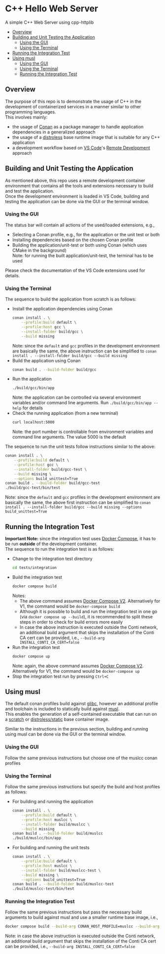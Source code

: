 # C++ Hello Web Server
A simple C++ Web Server using cpp-httplib  

- [Overview](#overview)
- [Building and Unit Testing the Application](#building-and-unit-testing-the-application)
    * [Using the GUI](#using-the-gui)
    * [Using the Terminal](#using-the-terminal)
- [Running the Integration Test](#running-the-integration-test)
- [Using musl](#using-musl)
    * [Using the GUI](#using-the-gui-1)
    * [Using the Terminal](#using-the-terminal-1)
    * [Running the Integration Test](#running-the-integration-test-1)

## Overview
The purpose of this repo is to demonstrate the usage of C++ in the development of containerized services in a manner similar to other programming languages.  
This involves mainly:
- the usage of [Conan](https://conan.io/) as a package manager to handle application dependencies in a generalized approach
- the usage of a [distroless](https://github.com/GoogleContainerTools/distroless) base runtime image that is suitable for any C++ application
- a development workflow based on [VS Code](https://code.visualstudio.com/)'s [Remote Development](https://code.visualstudio.com/docs/remote/remote-overview) approach

## Building and Unit Testing the Application
As mentioned above, this repo uses a remote development container environment that contains all the tools and extensions necessary to build and test the application.  
Once the development environment is loaded in VS Code, building and testing the application can be done via the GUI or the terminal window.  

### Using the GUI
The status bar will contain all actions of the used/loaded extensions, e.g.,
- Selecting a Conan profile, e.g., for the application or the unit test or both
- Installing dependencies based on the chosen Conan profile
- Building the application/unit-test or both using Conan (which uses CMake in the background)  
Note: for running the built application/unit-test, the terminal has to be used  

Please check the documentation of the VS Code extensions used for details.  

### Using the Terminal
The sequence to build the application from scratch is as follows:
- Install the application dependencies using Conan
    ````bash
    conan install . \
        --profile:build default \
        --profile:host gcc \
        --install-folder build/gcc \
        --build missing
    ````  
    Note: since the `default` and `gcc` profiles in the development environment are basically the same, the above instruction can be simplified to `conan install . --install-folder build/gcc --build missing`  
- Build the application using Conan
    ````bash
    conan build . --build-folder build/gcc
    ````
- Run the application
    ````bash
    ./build/gcc/bin/app
    ````
    Note: the application can be controlled via several environment variables and/or command line arguments.
          Run `./build/gcc/bin/app --help` for details
- Check the running application (from a new terminal)
    ````bash
    curl localhost:5000
    ````
    Note: the port number is controllable from environment variables and command line arguments. The value 5000 is the default  

The sequence to run the unit tests follow instructions similar to the above:
````bash
conan install . \
    --profile:build default \
    --profile:host gcc \
    --install-folder build/gcc-test \
    --build missing \
    --options build_unittest=True
conan build . --build-folder build/gcc-test
./build/gcc-test/bin/test
````  
Note: since the `default` and `gcc` profiles in the development environment are basically the same, the above first instruction can be simplified to `conan install . --install-folder build/gcc --build missing --options build_unittest=True`  

## Running the Integration Test
__Important Note:__ since the integration test uses [Docker Compose](https://docs.docker.com/compose/), it has to be run __outside__ of the development container.  
The sequence to run the integration test is as follows:
- Change to the integration test directory
    ````bash
    cd tests/integration
    ````
- Build the integration test
    ````bash
    docker compose build
    ````
    Notes:
    * The above command assumes [Docker Compose V2](https://docs.docker.com/compose/#compose-v2-and-the-new-docker-compose-command). Alternatively for V1, the command would be `docker-compose build`
    * Although it is possible to build and run the integration test in one go (via `docker compose up --build`), it is recommended to split these steps in order to check for build errors more easily
    * In case the above instruction is executed outside the Conti network, an additional build argument that skips the installation of the Conti CA cert can be provided, i.e., `--build-arg INSTALL_CONTI_CA_CERT=false`
- Run the integration test
    ````bash
    docker compose up
    ````
    Note: again, the above command assumes [Docker Compose V2](https://docs.docker.com/compose/#compose-v2-and-the-new-docker-compose-command). Alternatively for V1, the command would be `docker-compose up`
- Stop the integration test run by pressing `Ctrl+C`

## Using musl
The default conan profiles build against [glibc](https://www.gnu.org/software/libc/), however an additional profile and toolchain is included to statically build against [musl](https://www.musl-libc.org/).  
This enables the generation of a self-contained executable that can run on a [scratch](https://hub.docker.com/_/scratch) or [distroless/static](https://github.com/GoogleContainerTools/distroless/blob/main/base/README.md) base container image.  

Similar to the instructions in the previous section, building and running using musl can be done via the GUI or the terminal window.  

### Using the GUI
Follow the same previous instructions but choose one of the muslcc conan profiles

### Using the Terminal
Follow the same previous instructions but specify the build and host profiles as follows:
- For building and running the application
    ````bash
    conan install . \
        --profile:build default \
        --profile:host muslcc \
        --install-folder build/muslcc \
        --build missing
    conan build . --build-folder build/muslcc
    ./build/muslcc/bin/app
    ````
- For building and running the unit tests
    ````bash
    conan install . \
        --profile:build default \
        --profile:host muslcc \
        --install-folder build/muslcc-test \
        --build missing \
        --options build_unittest=True
    conan build . --build-folder build/muslcc-test
    ./build/muslcc-test/bin/test
    ````

### Running the Integration Test
Follow the same previous instructions but pass the necessary build arguments to build against musl and use a smaller runtime base image, i.e.,
````bash
docker compose build --build-arg CONAN_HOST_PROFILE=muslcc --build-arg BASE_RUNTIME_IMAGE=gcr.io/distroless/static-debian11:nonroot
````
Note: in case the above instruction is executed outside the Conti network, an additional build argument that skips the installation of the Conti CA cert can be provided, i.e., `--build-arg INSTALL_CONTI_CA_CERT=false`  
